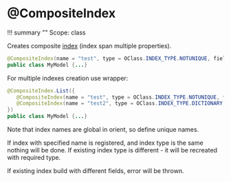 # @CompositeIndex 

!!! summary ""
    Scope: class

Creates composite [index](http://orientdb.com/docs/last/Indexes.html) (index span multiple properties).

```java
@CompositeIndex(name = "test", type = OClass.INDEX_TYPE.NOTUNIQUE, fields = ["foo", "bar"])
public class MyModel {...}
```

For multiple indexes creation use wrapper:

```java
@CompositeIndex.List({
   @CompositeIndex(name = "test", type = OClass.INDEX_TYPE.NOTUNIQUE, fields = ["foo", "bar"])
   @CompositeIndex(name = "test2", type = OClass.INDEX_TYPE.DICTIONARY, fields = ["foo", "bar"])
})
public class MyModel {...}
```

Note that index names are global in orient, so define unique names.

If index with specified name is registered, and index type is the same nothing will be done.
If existing index type is different - it will be recreated with required type.

If existing index build with different fields, error will be thrown.
